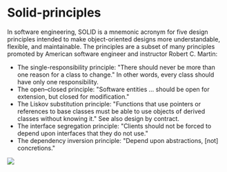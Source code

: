 # Solid-principles
In software engineering, SOLID is a mnemonic acronym for five design principles intended to make object-oriented designs more understandable, flexible, and maintainable. The principles are a subset of many principles promoted by American software engineer and instructor Robert C. Martin:

- The single-responsibility principle: "There should never be more than one reason for a class to change." In other words, every class should have only one responsibility.
- The open–closed principle: "Software entities ... should be open for extension, but closed for modification."
- The Liskov substitution principle: "Functions that use pointers or references to base classes must be able to use objects of derived classes without knowing it." See also design by contract.
- The interface segregation principle: "Clients should not be forced to depend upon interfaces that they do not use."
- The dependency inversion principle: "Depend upon abstractions, [not] concretions."

 ![](https://www.brahmatechnolab.com/wp-content/uploads/2022/03/1_OzwARbvHUg1RlZ7LYyLCrg.png)
